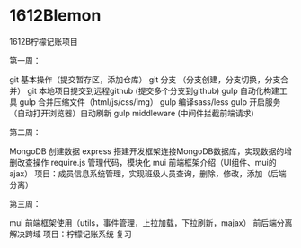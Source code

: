# 1612Blemon
1612B柠檬记账项目

第一周：

git 基本操作（提交暂存区，添加仓库）
git 分支 （分支创建，分支切换，分支合并）
git 本地项目提交到远程github (提交多个分支到github)
gulp 自动化构建工具
gulp 合并压缩文件（html/js/css/img）
gulp 编译sass/less
gulp 开启服务（自动打开浏览器）自动刷新
gulp middleware (中间件拦截前端请求)

第二周：

MongoDB 创建数据
express 搭建开发框架连接MongoDB数据库，实现数据的增删改查操作
require.js 管理代码，模块化
mui 前端框架介绍（UI组件、mui的ajax）
项目：成员信息系统管理，实现班级人员查询，删除，修改，添加（后端分离）

第三周：

mui 前端框架使用（utils，事件管理，上拉加载，下拉刷新，majax）
前后端分离解决跨域 
项目：柠檬记账系统
复习







